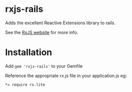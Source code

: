 # rxjs-rails

Adds the excellent Reactive Extensions library to rails.

See the [RxJS website](http://reactive-extensions.github.io/RxJS/) for more info.

# Installation

Add `gem 'rxjs-rails'` to your Gemfile

Reference the appropriate rx.js file in your application.js eg:

`*= require rx.lite`

